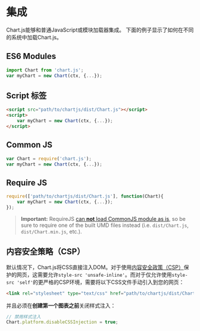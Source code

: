 # 集成

Chart.js能够和普通JavaScript或模块加载器集成。 下面的例子显示了如何在不同的系统中加载Chart.js。

## ES6 Modules

```javascript
import Chart from 'chart.js';
var myChart = new Chart(ctx, {...});
```

## Script 标签

```html
<script src="path/to/chartjs/dist/Chart.js"></script>
<script>
    var myChart = new Chart(ctx, {...});
</script>
```

## Common JS

```javascript
var Chart = require('chart.js');
var myChart = new Chart(ctx, {...});
```

## Require JS

```javascript
require(['path/to/chartjs/dist/Chart.js'], function(Chart){
    var myChart = new Chart(ctx, {...});
});
```

> **Important:** RequireJS [can **not** load CommonJS module as is](http://www.requirejs.org/docs/commonjs.html#intro), so be sure to require one of the built UMD files instead (i.e. `dist/Chart.js`, `dist/Chart.min.js`, etc.).

## 内容安全策略（CSP）
默认情况下，Chart.js将CSS直接注入DOM。对于使用[内容安全政策（CSP）](https://developer.mozilla.org/zh-CN/docs/Web/HTTP/CSP)保护的网页，这需要允许`style-src 'unsafe-inline'`。而对于仅允许使用`style-src 'self'`的更严格的CSP环境，需要将以下CSS文件手动引入到您的网页：
```html
<link rel="stylesheet" type="text/css" href="path/to/chartjs/dist/Chart.min.css">
```
并且必须在**创建第一个图表之前**关闭样式注入：
```js
// 禁用样式注入
Chart.platform.disableCSSInjection = true;
```